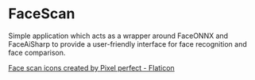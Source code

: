 # FaceScan
Simple application which acts as a wrapper around FaceONNX and FaceAiSharp to provide a user-friendly interface for face recognition and face comparison.

[Face scan icons created by Pixel perfect - Flaticon](https://www.flaticon.com/free-icons/face-scan)
